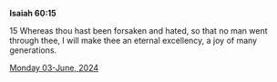 **Isaiah 60:15**

15 Whereas thou hast been forsaken and hated, so that no man went through thee, I will make thee an eternal excellency, a joy of many generations.

[Monday 03-June, 2024](https://getbible.net/kjv/Isaiah/60/15)
